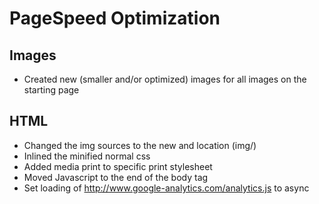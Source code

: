 # PageSpeed Optimization

## Images
* Created new (smaller and/or optimized) images for all images on the starting page

## HTML
* Changed the img sources to the new and location (img/)
* Inlined the minified normal css
* Added media print to specific print stylesheet
* Moved Javascript to the end of the body tag
* Set loading of http://www.google-analytics.com/analytics.js to async









